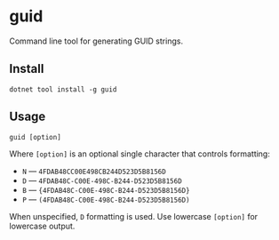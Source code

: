 ﻿# guid

Command line tool for generating GUID strings.

## Install

```
dotnet tool install -g guid
```

## Usage

```
guid [option]
```

Where `[option]` is an optional single character that controls formatting:

- `N` &mdash; `4FDAB48CC00E498CB244D523D5B8156D`
- `D` &mdash; `4FDAB48C-C00E-498C-B244-D523D5B8156D`
- `B` &mdash; `{4FDAB48C-C00E-498C-B244-D523D5B8156D}`
- `P` &mdash; `(4FDAB48C-C00E-498C-B244-D523D5B8156D)`

When unspecified, `D` formatting is used. Use lowercase `[option]` for lowercase output.
